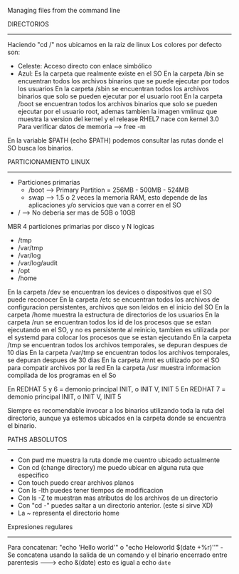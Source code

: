 Managing files from the command line

DIRECTORIOS
****************************************
Haciendo "cd /" nos ubicamos en la raiz de linux
Los colores por defecto son:
  - Celeste: Acceso directo con enlace simbólico
  - Azul: Es la carpeta que realmente existe en el SO
En la carpeta /bin se encuentran todos los archivos binarios que se puede ejecutar por todos los usuarios
En la carpeta /sbin se encuentran todos los archivos binarios que solo se pueden ejecutar por el usuario root
En la carpeta /boot se encuentran todos los archivos binarios que solo se pueden ejecutar por el usuario root, ademas tambien la imagen vmlinuz que muestra la version del kernel y el release
RHEL7 nace con kernel 3.0
Para verificar datos de memoria --> free -m

En la variable $PATH (echo $PATH) podemos consultar las rutas donde el SO busca los binarios.

PARTICIONAMIENTO LINUX
****************************************
- Particiones primarias
   - /boot --> Primary Partition = 256MB - 500MB - 524MB
   - swap  --> 1.5 o 2 veces la memoria RAM, esto depende de las aplicaciones y/o servicios que van a correr en el SO
- / --> No deberia ser mas de 5GB o 10GB

MBR 4 particiones primarias por disco y N logicas
- /tmp
- /var/tmp
- /var/log
- /var/log/audit
- /opt
- /home

En la carpeta /dev se encuentran los devices  o dispositivos que el SO puede reconocer
En la carpeta /etc se encuentran todos los archivos de configuracion persistentes, archivos que son leidos en el inicio del SO
En la carpeta /home muestra la estructura de directorios de los usuarios
En la carpeta /run se encuentran todos los id de los procesos que se estan ejecutando en el SO, y no es persistente al reinicio, tambien es utilizada por el systemd para colocar los procesos que se estan ejecutando
En la carpeta /tmp se encuentran todos los archivos temporales, se depuran despues de 10 dias
En la carpeta /var/tmp se encuentran todos los archivos temporales, se depuran despues de 30 dias
En la carpeta /mnt es utilizado por el SO para compatir archivos por la red
En la carpeta /usr muestra informacion compilada de los programas en el So


En REDHAT 5 y 6 = demonio principal INIT, o INIT V, INIT 5
En REDHAT 7 = demonio principal INIT, o INIT V, INIT 5

Siempre es recomendable invocar a los binarios utilizando toda la ruta del directorio, aunque ya estemos ubicados en la carpeta donde se encuentra el binario.

PATHS ABSOLUTOS
**************************************

- Con pwd me muestra la ruta donde me cuentro ubicado actualmente
- Con cd (change directory) me puedo ubicar en alguna ruta que especifico
- Con touch puedo crear archivos planos
- Con ls -lth puedes tener tiempos de modificacion
- Con ls -Z te muestran mas atributos de los archivos de un directorio
- Con "cd -" puedes saltar a un directorio anterior. (este si sirve XD)
- La ~ representa el directorio home

Expresiones regulares
**************************************
Para concatenar: "echo 'Hello world'" o "echo Heloworld $(date +%r)''" - Se concatena usando la salida de un comando y el binario encerrado entre parentesis ---> echo &(date) esto es igual a echo `date`












